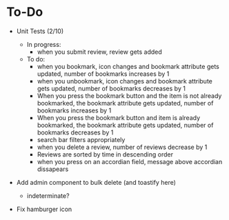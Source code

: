 # To-Do

- Unit Tests (2/10)

  - In progress:
    - when you submit review, review gets added
  - To do:
    - when you bookmark, icon changes and bookmark attribute gets updated, number of bookmarks increases by 1
    - when you unbookmark, icon changes and bookmark attribute gets updated, number of bookmarks decreases by 1
    - When you press the bookmark button and the item is not already bookmarked, the bookmark attribute gets updated, number of bookmarks increases by 1
    - When you press the bookmark button and item is already bookmarked, the bookmark attribute gets updated, number of bookmarks decreases by 1
    - search bar filters appropriately
    - when you delete a review, number of reviews decrease by 1
    - Reviews are sorted by time in descending order
    - when you press on an accordian field, message above accordian dissapears

- Add admin component to bulk delete (and toastify here)
  - indeterminate?
- Fix hamburger icon
